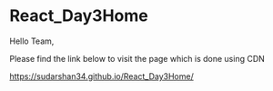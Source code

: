# React_Day3Home

Hello Team,

Please find the link below to visit the page which is done using CDN 

https://sudarshan34.github.io/React_Day3Home/
